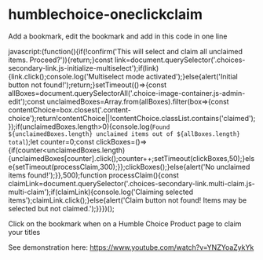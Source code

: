 # humblechoice-oneclickclaim

Add a bookmark, edit the bookmark and add in this code in one line

javascript:(function(){if(!confirm('This will select and claim all unclaimed items. Proceed?')){return;}const link=document.querySelector('.choices-secondary-link.js-initialize-multiselect');if(link){link.click();console.log('Multiselect mode activated');}else{alert('Initial button not found!');return;}setTimeout(()=>{const allBoxes=document.querySelectorAll('.choice-image-container.js-admin-edit');const unclaimedBoxes=Array.from(allBoxes).filter(box=>{const contentChoice=box.closest('.content-choice');return!contentChoice||!contentChoice.classList.contains('claimed');});if(unclaimedBoxes.length>0){console.log(`Found ${unclaimedBoxes.length} unclaimed items out of ${allBoxes.length} total`);let counter=0;const clickBoxes=()=>{if(counter<unclaimedBoxes.length){unclaimedBoxes[counter].click();counter++;setTimeout(clickBoxes,50);}else{setTimeout(processClaim,300);}};clickBoxes();}else{alert('No unclaimed items found!');}},500);function processClaim(){const claimLink=document.querySelector('.choices-secondary-link.multi-claim.js-multi-claim');if(claimLink){console.log('Claiming selected items');claimLink.click();}else{alert('Claim button not found! Items may be selected but not claimed.');}}})();

Click on the bookmark when on a Humble Choice Product page to claim your titles

See demonstration here: https://www.youtube.com/watch?v=YNZYoaZykYk
